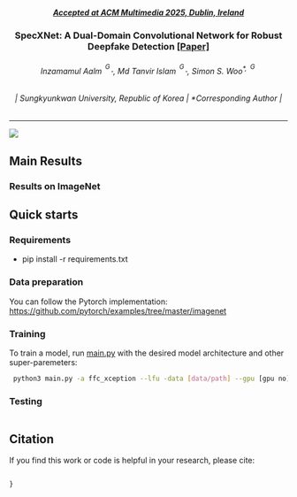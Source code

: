 <h5 align="center"><strong><a href="https://www2025.thewebconf.org/short-papers">Accepted at ACM Multimedia 2025, Dublin, Ireland</a></strong></h4>

<h3 align="center"><strong>SpecXNet: A Dual-Domain Convolutional Network for Robust Deepfake Detection
  <a href="assets/SpecGuard_ICCV_2025.pdf" target="_blank"> [Paper]</a>
</strong></h3>

<h6 align="center">
  Inzamamul Aalm<sup>
    <a href="" target="_blank">
      <img src="https://images.icon-icons.com/2108/PNG/512/google_scholar_icon_130918.png" alt="Google Scholar" width="14">
    </a>
  </sup>,
  Md Tanvir Islam<sup>
    <a href="https://scholar.google.com/citations?user=UvINe-sAAAAJ&hl=en" target="_blank">
      <img src="https://images.icon-icons.com/2108/PNG/512/google_scholar_icon_130918.png" alt="Google Scholar" width="14">
    </a>
  </sup>,
  Simon S. Woo<sup>*, <a href="https://scholar.google.com/citations?user=mHnj60cAAAAJ&hl=en" target="_blank">
      <img src="https://images.icon-icons.com/2108/PNG/512/google_scholar_icon_130918.png" alt="Google Scholar" width="14">
    </a></sup>
</h6>

<h6 align="center">| Sungkyunkwan University, Republic of Korea | *Corresponding Author |</h6>
<hr>


![](https://raw.githubusercontent.com/tanvirnwu/SpecGuard_ICCV_2025/refs/heads/main/assets/SpecGuard.jpg)

## Main Results
### Results on ImageNet

## Quick starts
### Requirements

- pip install -r requirements.txt

### Data preparation
You can follow the Pytorch implementation:
https://github.com/pytorch/examples/tree/master/imagenet

### Training

To train a model, run [main.py](main.py) with the desired model architecture and other super-paremeters:

```bash
 python3 main.py -a ffc_xception --lfu -data [data/path] --gpu [gpu no]
```


### Testing
```bash

```

## Citation
If you find this work or code is helpful in your research, please cite:
````

}
````
